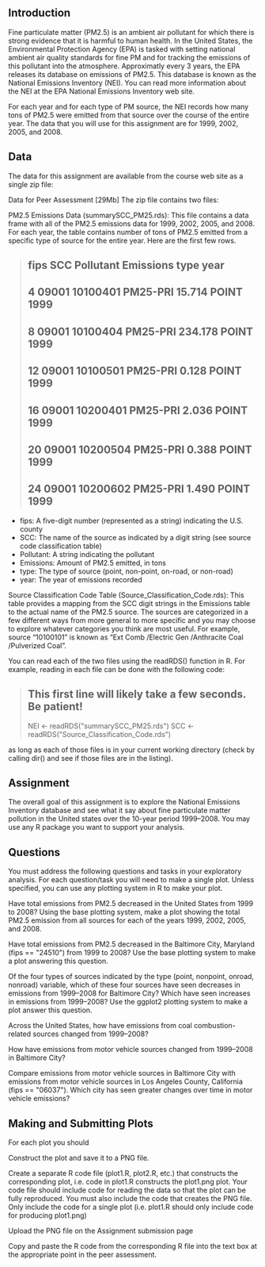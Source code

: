 ## Introduction

Fine particulate matter (PM2.5) is an ambient air pollutant for which there 
is strong evidence that it is harmful to human health. In the United States, 
the Environmental Protection Agency (EPA) is tasked with setting national 
ambient air quality standards for fine PM and for tracking the emissions of 
this pollutant into the atmosphere. Approximatly every 3 years, the EPA 
releases its database on emissions of PM2.5. This database is known as the 
National Emissions Inventory (NEI). You can read more information about the 
NEI at the EPA National Emissions Inventory web site.

For each year and for each type of PM source, the NEI records how many tons 
of PM2.5 were emitted from that source over the course of the entire year. 
The data that you will use for this assignment are for 1999, 2002, 2005, and 
2008.

## Data

The data for this assignment are available from the course web site as a 
single zip file:

Data for Peer Assessment [29Mb]
The zip file contains two files:

PM2.5 Emissions Data (summarySCC_PM25.rds): This file contains a data frame 
with all of the PM2.5 emissions data for 1999, 2002, 2005, and 2008. For 
each year, the table contains number of tons of PM2.5 emitted from a specific 
type of source for the entire year. Here are the first few rows.

> ##     fips      SCC Pollutant Emissions  type year
> ## 4  09001 10100401  PM25-PRI    15.714 POINT 1999
> ## 8  09001 10100404  PM25-PRI   234.178 POINT 1999
> ## 12 09001 10100501  PM25-PRI     0.128 POINT 1999
> ## 16 09001 10200401  PM25-PRI     2.036 POINT 1999
> ## 20 09001 10200504  PM25-PRI     0.388 POINT 1999
> ## 24 09001 10200602  PM25-PRI     1.490 POINT 1999

* fips: A five-digit number (represented as a string) indicating the U.S. county
* SCC: The name of the source as indicated by a digit string (see source code classification table)
* Pollutant: A string indicating the pollutant
* Emissions: Amount of PM2.5 emitted, in tons
* type: The type of source (point, non-point, on-road, or non-road)
* year: The year of emissions recorded

Source Classification Code Table (Source_Classification_Code.rds): This 
table provides a mapping from the SCC digit strings in the Emissions table 
to the actual name of the PM2.5 source. The sources are categorized in a few 
different ways from more general to more specific and you may choose to 
explore whatever categories you think are most useful. For example, source 
“10100101” is known as “Ext Comb /Electric Gen /Anthracite Coal /Pulverized 
Coal”.

You can read each of the two files using the readRDS() function in R. For 
example, reading in each file can be done with the following code:

> ## This first line will likely take a few seconds. Be patient!
> NEI <- readRDS("summarySCC_PM25.rds")
> SCC <- readRDS("Source_Classification_Code.rds")

as long as each of those files is in your current working directory (check 
by calling dir() and see if those files are in the listing).

## Assignment
The overall goal of this assignment is to explore the National Emissions 
Inventory database and see what it say about fine particulate matter 
pollution in the United states over the 10-year period 1999–2008. You may 
use any R package you want to support your analysis.

## Questions
You must address the following questions and tasks in your exploratory 
analysis. For each question/task you will need to make a single plot. 
Unless specified, you can use any plotting system in R to make your plot.

Have total emissions from PM2.5 decreased in the United States from 1999 
to 2008? Using the base plotting system, make a plot showing the total 
PM2.5 emission from all sources for each of the years 1999, 2002, 2005, 
and 2008.

Have total emissions from PM2.5 decreased in the Baltimore City, Maryland 
(fips == "24510") from 1999 to 2008? Use the base plotting system to make 
a plot answering this question.

Of the four types of sources indicated by the type (point, nonpoint, 
onroad, nonroad) variable, which of these four sources have seen decreases 
in emissions from 1999–2008 for Baltimore City? Which have seen increases 
in emissions from 1999–2008? Use the ggplot2 plotting system to make a plot 
answer this question.

Across the United States, how have emissions from coal combustion-related 
sources changed from 1999–2008?

How have emissions from motor vehicle sources changed from 1999–2008 in 
Baltimore City?

Compare emissions from motor vehicle sources in Baltimore City with 
emissions from motor vehicle sources in Los Angeles County, California 
(fips == "06037"). Which city has seen greater changes over time in motor 
vehicle emissions?

## Making and Submitting Plots
For each plot you should

Construct the plot and save it to a PNG file.

Create a separate R code file (plot1.R, plot2.R, etc.) that constructs 
the corresponding plot, i.e. code in plot1.R constructs the plot1.png plot. 
Your code file should include code for reading the data so that the plot 
can be fully reproduced. You must also include the code that creates the 
PNG file. Only include the code for a single plot (i.e. plot1.R should only 
include code for producing plot1.png)

Upload the PNG file on the Assignment submission page

Copy and paste the R code from the corresponding R file into the text box 
at the appropriate point in the peer assessment.